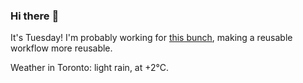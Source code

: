 ### Hi there :wave:

It's Tuesday! I'm probably working for [this bunch](https://github.com/kohofinancial), making a reusable workflow more reusable.

Weather in Toronto: light rain, at +2°C.
